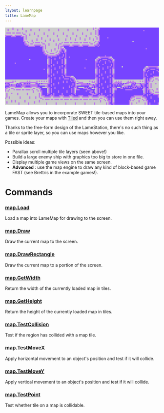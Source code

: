 ```yaml
---
layout: learnpage
title: LameMap
--- 
```


![](attachments/15958149/23396355.png)

LameMap allows you to incorporate SWEET tile-based maps into your games.
Create your maps with
[Tiled](https://lamestation.atlassian.net/wiki/display/LP/Making+Maps+With+Tiled)
and then you can use them right away.

Thanks to the free-form design of the LameStation, there's no such thing
as a tile or sprite layer, so you can use maps however you like.

Possible ideas:

-   Parallax scroll multiple tile layers (seen above!)
-   Build a large enemy ship with graphics too big to store in one file.
-   Display multiple game views on the same screen.
-   **Advanced** : use the map engine to draw any kind of block-based
    game FAST (see Brettris in the example games!).

# Commands

### [map.Load](map.Load.html)

Load a map into LameMap for drawing to the screen.

### [map.Draw](map.Draw.html)

Draw the current map to the screen.

### [map.DrawRectangle](map.DrawRectangle.html)

Draw the current map to a portion of the screen.

### [map.GetWidth](map.GetWidth.html)

Return the width of the currently loaded map in tiles.

### [map.GetHeight](map.GetHeight.html)

Return the height of the currently loaded map in tiles.

### [map.TestCollision](map.TestCollision.html)

Test if the region has collided with a map tile.

### [map.TestMoveX](map.TestMoveX.html)

Apply horizontal movement to an object's position and test if it will
collide.

### [map.TestMoveY](map.TestMoveY.html)

Apply vertical movement to an object's position and test if it will
collide.

### [map.TestPoint](map.TestPoint.html)

Test whether tile on a map is collidable.
